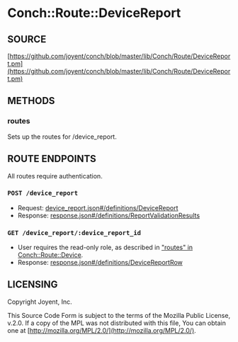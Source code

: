 # Conch::Route::DeviceReport

## SOURCE

[https://github.com/joyent/conch/blob/master/lib/Conch/Route/DeviceReport.pm](https://github.com/joyent/conch/blob/master/lib/Conch/Route/DeviceReport.pm)

## METHODS

### routes

Sets up the routes for /device\_report.

## ROUTE ENDPOINTS

All routes require authentication.

### `POST /device_report`

- Request: [device_report.json#/definitions/DeviceReport](../json-schema/device_report.json#/definitions/DeviceReport)
- Response: [response.json#/definitions/ReportValidationResults](../json-schema/response.json#/definitions/ReportValidationResults)

### `GET /device_report/:device_report_id`

- User requires the read-only role, as described in ["routes" in Conch::Route::Device](../modules/Conch%3A%3ARoute%3A%3ADevice#routes).
- Response: [response.json#/definitions/DeviceReportRow](../json-schema/response.json#/definitions/DeviceReportRow)

## LICENSING

Copyright Joyent, Inc.

This Source Code Form is subject to the terms of the Mozilla Public License,
v.2.0. If a copy of the MPL was not distributed with this file, You can obtain
one at [http://mozilla.org/MPL/2.0/](http://mozilla.org/MPL/2.0/).
